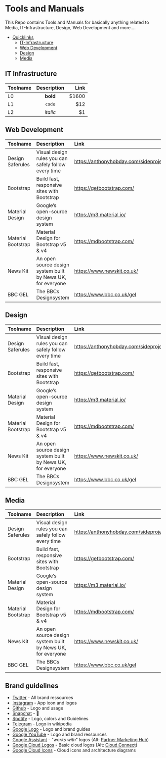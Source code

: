 # Tools and Manuals
This Repo contains Tools and Manuals for basically anything related to Media, IT-Infrastructure, Design, Web Development and more....


- [Quicklinks](#Tools-and-Manuals)
  - [IT-Infrastructure](#IT-Infrastructure)
  - [Web Development](#Web-Development)
  - [Design](#Design)
  - [Media](#Media)
  

## IT Infrastructure

| Toolname |  Description  | Link |
|:-----|:--------:|------:|
| L0   | **bold** | $1600 |
| L1   |  `code`  |   $12 |
| L2   | _italic_ |    $1 |

## Web Development

| **Toolname** |  **Description**  | **Link** |
|:-----|:-----|:-----|
| Design Saferules   | Visual design rules you can safely follow every time | https://anthonyhobday.com/sideprojects/saferules/ |
| Bootstrap   |  Build fast, responsive sites with Bootstrap  |  https://getbootstrap.com/ |
| Material Design   | Google’s open-source design system |  https://m3.material.io/ |
| Material Bootstrap   |  Material Design for Bootstrap v5 & v4 |   https://mdbootstrap.com/ |
| News Kit  | An open source design system built by News UK, for everyone |    https://www.newskit.co.uk/ |
| BBC GEL  | The BBCs Designsystem | https://www.bbc.co.uk/gel |

## Design

| **Toolname** |  **Description**  | **Link** |
|:-----|:-----|:-----|
| Design Saferules   | Visual design rules you can safely follow every time | https://anthonyhobday.com/sideprojects/saferules/ |
| Bootstrap   |  Build fast, responsive sites with Bootstrap  |  https://getbootstrap.com/ |
| Material Design   | Google’s open-source design system |  https://m3.material.io/ |
| Material Bootstrap   |  Material Design for Bootstrap v5 & v4 |   https://mdbootstrap.com/ |
| News Kit  | An open source design system built by News UK, for everyone |    https://www.newskit.co.uk/ |
| BBC GEL  | The BBCs Designsystem | https://www.bbc.co.uk/gel |

## Media

| **Toolname** |  **Description**  | **Link** |
|:-----|:-----|:-----|
| Design Saferules   | Visual design rules you can safely follow every time | https://anthonyhobday.com/sideprojects/saferules/ |
| Bootstrap   |  Build fast, responsive sites with Bootstrap  |  https://getbootstrap.com/ |
| Material Design   | Google’s open-source design system |  https://m3.material.io/ |
| Material Bootstrap   |  Material Design for Bootstrap v5 & v4 |   https://mdbootstrap.com/ |
| News Kit  | An open source design system built by News UK, for everyone |    https://www.newskit.co.uk/ |
| BBC GEL  | The BBCs Designsystem | https://www.bbc.co.uk/gel |


## Brand guidelines

- [Twitter](https://about.twitter.com/en_us/company/brand-resources.html) - All brand ressources
- [Instagram](https://en.instagram-brand.com/assets/icons) - App icon and logos
- [Github](https://github.com/logos) - Logo and usage
- [Snapchat](https://support.snapchat.com/en-GB/a/ghost-logo-usage) - 👻
- [Spotify](https://developer.spotify.com/branding-guidelines/) - Logo, colors and Guidelines
- [Telegram](https://en.wikipedia.org/wiki/File:Telegram_logo.svg) - Logo in wikipedia
- [Google Logo](https://www.google.com/permissions/logos-trademarks/) - Logo and brand guides
- [Google YouTube](https://www.youtube.com/yt/about/brand-resources/#logos-icons-colors) - Logo and brand ressources
- [Google Assistant](https://developers.google.com/actions/policies/branding-policies) - "_works with_" logos (Alt: [Partner Marketing Hub](https://partnermarketinghub.withgoogle.com/#/brands/0B3zHSY8q1PlVWk9uaWJadDVPZmM/1vIVLgya6y6hfgAsOlx1KRZWDRRbf1Jm6Oo2Cwvb-QRo))
- [Google Cloud Logos](https://cloud.google.com/press/) - Basic cloud logos (Alt: [Cloud Connect](https://www.cloudconnect.goog/))
- [Google Cloud Icons](https://cloud.google.com/icons/) - Cloud icons and architecture diagrams

